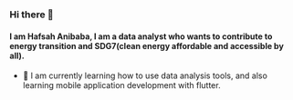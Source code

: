 ### Hi there 👋

#### I am Hafsah Anibaba, I am a data analyst who wants to contribute to energy transition and SDG7(clean energy affordable and accessible by all).
- 🌱 I am currently learning how to use data analysis tools, and also learning mobile application development with flutter.

<!--
**Hafsah2020/Hafsah2020** is a ✨ _special_ ✨ repository because its `README.md` (this file) appears on your GitHub profile.

Here are some ideas to get you started:

- 🔭 I’m currently working on ...
- 🌱 I’m currently learning ...
- 👯 I’m looking to collaborate on ...
- 🤔 I’m looking for help with ...
- 💬 Ask me about ...
- 📫 How to reach me: ...
- 😄 Pronouns: ...
- ⚡ Fun fact: ...
-->

